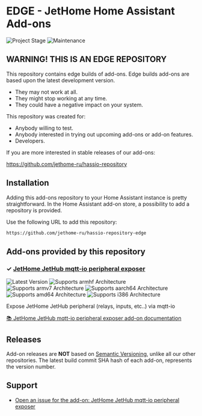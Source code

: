 # EDGE - JetHome Home Assistant Add-ons

![Project Stage][project-stage-shield]
![Maintenance][maintenance-shield]

## WARNING! THIS IS AN EDGE REPOSITORY

This  repository contains edge builds of add-ons. Edge
builds add-ons are based upon the latest development version.

- They may not work at all.
- They might stop working at any time.
- They could have a negative impact on your system.

This repository was created for:

- Anybody willing to test.
- Anybody interested in trying out upcoming add-ons or add-on features.
- Developers.

If you are more interested in stable releases of our add-ons:

<https://github.com/jethome-ru/hassio-repository>

## Installation

Adding this add-ons repository to your Home Assistant instance is
pretty straightforward. In the Home Assistant add-on store,
a possibility to add a repository is provided.

Use the following URL to add this repository:

```txt
https://github.com/jethome-ru/hassio-repository-edge
```

## Add-ons provided by this repository

### &#10003; [JetHome JetHub mqtt-io peripheral exposer][addon-hassio-addon-jethub-mqtt-io]

![Latest Version][hassio-addon-jethub-mqtt-io-version-shield]
![Supports armhf Architecture][hassio-addon-jethub-mqtt-io-armhf-shield]
![Supports armv7 Architecture][hassio-addon-jethub-mqtt-io-armv7-shield]
![Supports aarch64 Architecture][hassio-addon-jethub-mqtt-io-aarch64-shield]
![Supports amd64 Architecture][hassio-addon-jethub-mqtt-io-amd64-shield]
![Supports i386 Architecture][hassio-addon-jethub-mqtt-io-i386-shield]

Expose JetHome JetHub peripheral (relays, inputs, etc..) via mqtt-io

[:books: JetHome JetHub mqtt-io peripheral exposer add-on documentation][addon-doc-hassio-addon-jethub-mqtt-io]

## Releases

Add-on releases are **NOT** based on [Semantic Versioning][semver], unlike
all our other repositories. The latest build commit SHA hash of each
add-on, represents the version number.

## Support

- [Open an issue for the add-on: JetHome JetHub mqtt-io peripheral exposer][hassio-addon-jethub-mqtt-io-issue]

[addon-hassio-addon-jethub-mqtt-io]: https://github.com/jethome-ru/hassio-addon-jethub-mqtt-io/tree/a9dee56
[addon-doc-hassio-addon-jethub-mqtt-io]: https://github.com/jethome-ru/hassio-addon-jethub-mqtt-io/blob/a9dee56/README.md
[hassio-addon-jethub-mqtt-io-issue]: https://github.com/jethome-ru/hassio-addon-jethub-mqtt-io/issues
[hassio-addon-jethub-mqtt-io-version-shield]: https://img.shields.io/badge/version-a9dee56-blue.svg
[hassio-addon-jethub-mqtt-io-aarch64-shield]: https://img.shields.io/badge/aarch64-yes-green.svg
[hassio-addon-jethub-mqtt-io-amd64-shield]: https://img.shields.io/badge/amd64-no-red.svg
[hassio-addon-jethub-mqtt-io-armhf-shield]: https://img.shields.io/badge/armhf-no-red.svg
[hassio-addon-jethub-mqtt-io-armv7-shield]: https://img.shields.io/badge/armv7-no-red.svg
[hassio-addon-jethub-mqtt-io-i386-shield]: https://img.shields.io/badge/i386-no-red.svg

[issue]: https://github.com/jethome-ru/hassio-repository-edge/issues
[license-shield]: https://img.shields.io/github/license/jethome-ru/hassio-repository-edge.svg
[maintenance-shield]: https://img.shields.io/maintenance/yes/2021.svg
[project-stage-shield]: https://img.shields.io/badge/project%20stage-experimental-yellow.svg
[reddit]: https://reddit.com/r/homeassistant
[semver]: http://semver.org/spec/v2.0.0.html
